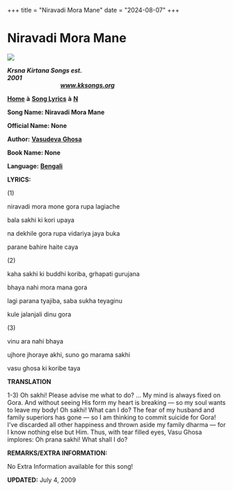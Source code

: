 +++
title = "Niravadi Mora Mane"
date = "2024-08-07"
+++

# Niravadi Mora Mane
**[![](http://kksongs.org/image_files/image002.jpg)](http://kksongs.org/)**

**_Krsna_** **_Kirtana Songs est. 2001_**                                                                                                                                                      **_www.kksongs.org_**

**[Home](http://kksongs.org/)** **à** **[Song Lyrics](http://kksongs.org/lyrics.html)** **à** **[N](http://kksongs.org/songs/song_n.html)**

**Song Name: Niravadi Mora Mane**

**Official Name: None**

**Author:** [**Vasudeva** **Ghosa**](http://kksongs.org/authors/list/vasudeva_g.html)

**Book Name: None**

**Language:** [**Bengali**](http://kksongs.org/language/list/bengali.html)

**LYRICS:**

(1)

niravadi mora mone gora rupa lagiache

bala sakhi ki kori upaya

na dekhile gora rupa vidariya jaya buka

parane bahire haite caya

(2)

kaha sakhi ki buddhi koriba, grhapati gurujana

bhaya nahi mora mana gora

lagi parana tyajiba, saba sukha teyaginu

kule jalanjali dinu gora

(3)

vinu ara nahi bhaya

ujhore jhoraye akhi, suno go marama sakhi

vasu ghosa ki koribe taya

**TRANSLATION**

1-3) Oh sakhi! Please advise me what to do? ... My mind is always fixed on Gora. And without seeing His form my heart is breaking — so my soul wants to leave my body! Oh sakhi! What can I do? The fear of my husband and family superiors has gone — so I am thinking to commit suicide for Gora! I've discarded all other happiness and thrown aside my family dharma — for I know nothing else but Him. Thus, with tear filled eyes, Vasu Ghosa implores: Oh prana sakhi! What shall I do?

**REMARKS/EXTRA INFORMATION:**

No Extra Information available for this song!

**UPDATED:** July 4, 2009